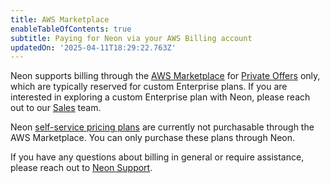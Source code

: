 ```yaml
---
title: AWS Marketplace
enableTableOfContents: true
subtitle: Paying for Neon via your AWS Billing account
updatedOn: '2025-04-11T18:29:22.763Z'
---
```


Neon supports billing through the [AWS Marketplace](https://aws.amazon.com/marketplace/pp/prodview-fgeh3a7yeuzh6?sr=0-1&ref_=beagle&applicationId=AWSMPContessa) for [Private Offers](https://aws.amazon.com/marketplace/partners/private-offers/) only, which are typically reserved for custom Enterprise plans. If you are interested in exploring a custom Enterprise plan with Neon, please reach out to our [Sales](/contact-sales) team.

Neon [self-service pricing plans](/pricing) are currently not purchasable through the AWS Marketplace. You can only purchase these plans through Neon.

If you have any questions about billing in general or require assistance, please reach out to [Neon Support](https://console.neon.tech/app/projects?modal=support).

